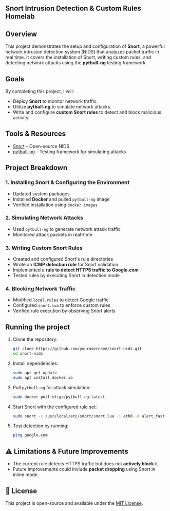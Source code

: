 ## **Snort Intrusion Detection & Custom Rules Homelab**

## **Overview**
This project demonstrates the setup and configuration of **Snort**, a powerful network intrusion detection system (NIDS) that analyzes packet traffic in real time. It covers the installation of Snort, writing custom rules, and detecting network attacks using the **pytbull-ng** testing framework.

## **Goals**
By completing this project, I will:
- Deploy **Snort** to monitor network traffic.
- Utilize **pytbull-ng** to simulate network attacks.
- Write and configure **custom Snort rules** to detect and block malicious activity.

## **Tools & Resources**
- [Snort](https://www.snort.org/) – Open-source NIDS
- [pytbull-ng](https://github.com/efigo/pytbull-ng) – Testing framework for simulating attacks
  
## **Project Breakdown**
### **1️. Installing Snort & Configuring the Environment**
- Updated system packages
- Installed **Docker** and pulled `pytbull-ng` image
- Verified installation using `docker images`

### **2️. Simulating Network Attacks**
- Used `pytbull-ng` to generate network attack traffic
- Monitored attack packets in real-time

### **3️. Writing Custom Snort Rules**
- Created and configured Snort's rule directories
- Wrote an **ICMP detection rule** for Snort validation
- Implemented a **rule to detect HTTPS traffic to Google.com**
- Tested rules by executing Snort in detection mode

### **4️. Blocking Network Traffic**
- Modified `local.rules` to detect Google traffic
- Configured `snort.lua` to enforce custom rules
- Verified rule execution by observing Snort alerts

## **Running the project**
1. Clone the repository:
   ```bash
   git clone https://github.com/yourusername/snort-nids.git
   cd snort-nids
   ```
2. Install dependencies:
   ```bash
   sudo apt-get update
   sudo apt install docker.io
   ```
3. Pull `pytbull-ng` for attack simulation:
   ```bash
   sudo docker pull efigo/pytbull-ng:latest
   ```
4. Start Snort with the configured rule set:
   ```bash
   sudo snort -c /usr/local/etc/snort/snort.lua -i eth0 -A alert_fast -s 65535 -k none
   ```
5. Test detection by running:
   ```bash
   ping google.com
   ```

## ⚠ **Limitations & Future Improvements**
- The current rule detects HTTPS traffic but does not **actively block** it.
- Future improvements could include **packet dropping** using Snort in inline mode.

## 📖 **License**
This project is open-source and available under the [MIT License](LICENSE).
